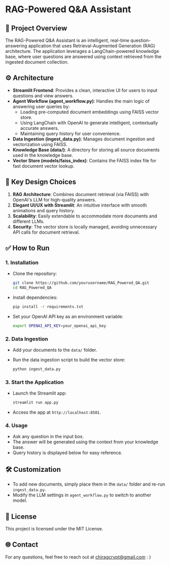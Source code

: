 # RAG-Powered Q&A Assistant

## 📌 Project Overview

The RAG-Powered Q&A Assistant is an intelligent, real-time question-answering application that uses Retrieval-Augmented Generation (RAG) architecture. The application leverages a LangChain-powered knowledge base, where user questions are answered using context retrieved from the ingested document collection.

## ⚙️ Architecture

* **Streamlit Frontend**: Provides a clean, interactive UI for users to input questions and view answers.
* **Agent Workflow (agent_workflow.py)**: Handles the main logic of answering user queries by:
  * Loading pre-computed document embeddings using FAISS vector store.
  * Using LangChain with OpenAI to generate intelligent, contextually accurate answers.
  * Maintaining query history for user convenience.
* **Data Ingestion (ingest_data.py)**: Manages document ingestion and vectorization using FAISS.
* **Knowledge Base (data/)**: A directory for storing all source documents used in the knowledge base.
* **Vector Store (models/faiss_index)**: Contains the FAISS index file for fast document vector lookup.

## 🚀 Key Design Choices


1. **RAG Architecture**: Combines document retrieval (via FAISS) with OpenAI's LLM for high-quality answers.
2. **Elegant UI/UX with Streamlit**: An intuitive interface with smooth animations and query history.
3. **Scalability**: Easily extendable to accommodate more documents and different LLMs.
4. **Security**: The vector store is locally managed, avoiding unnecessary API calls for document retrieval.

## ✅ How to Run

### 1. Installation

* Clone the repository:

  ```bash
  git clone https://github.com/yourusername/RAG_Powered_QA.git
  cd RAG_Powered_QA
  ```
* Install dependencies:

  ```bash
  pip install -r requirements.txt
  ```
* Set your OpenAI API key as an environment variable:

  ```bash
  export OPENAI_API_KEY=your_openai_api_key
  ```

### 2. Data Ingestion

* Add your documents to the `data/` folder.
* Run the data ingestion script to build the vector store:

  ```bash
  python ingest_data.py
  ```

### 3. Start the Application

* Launch the Streamlit app:

  ```bash
  streamlit run app.py
  ```
* Access the app at `http://localhost:8501`.

### 4. Usage

* Ask any question in the input box.
* The answer will be generated using the context from your knowledge base.
* Query history is displayed below for easy reference.

## 🛠️ Customization

* To add new documents, simply place them in the `data/` folder and re-run `ingest_data.py`.
* Modify the LLM settings in `agent_workflow.py` to switch to another model.

## 📄 License

This project is licensed under the MIT License.

## 🌐 Contact

For any questions, feel free to reach out at chiragcrypt@gmail.com : )